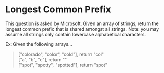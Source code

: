 # Longest Common Prefix

This question is asked by Microsoft. Given an array of strings, return the longest common prefix that is shared amongst all strings.
Note: you may assume all strings only contain lowercase alphabetical characters.


Ex: Given the following arrays...

> ["colorado", "color", "cold"], return "col"<br>
> ["a", "b", "c"], return ""<br>
> ["spot", "spotty", "spotted"], return "spot"

